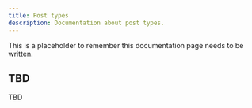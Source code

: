 ```yaml
---
title: Post types
description: Documentation about post types.
---
```


This is a placeholder to remember this documentation page needs to be written.

## TBD

TBD
